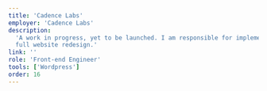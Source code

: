 ```yaml
---
title: 'Cadence Labs'
employer: 'Cadence Labs'
description:
  'A work in progress, yet to be launched. I am responsible for implementing a
  full website redesign.'
link: ''
role: 'Front-end Engineer'
tools: ['Wordpress']
order: 16
---
```

